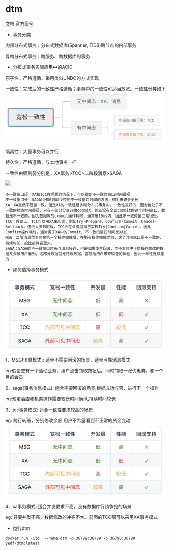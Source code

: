 # dtm

[文档](https://dtm.pub/practice/saga.html)
[官方案例](https://github.com/dtm-labs/dtm-examples)


- 事务分类

内部分布式事务：分布式数据库(Spanner, TiDB)跨节点的内部事务

异构分布式事务：跨服务、跨数据库的事务

- 分布式事务实际应用中的ACID

原子性：严格遵循，采用类似UNDO的方式实现

一致性：完成后的一致性严格遵循；事务中的一致性可适当放宽。一致性分类如下
![](../docs/img/20220309184200.jpg)

隔离性：大量事务可以并行

持久性：严格遵循，与本地事务一样



一致性由强到弱分别是：XA事务>TCC>二阶段消息>SAGA

![](https://dtm.pub/assets/c-classify.73742507.png)

```
不一致窗口短：XA和TCC在理想的情况下，可以做到不一致的窗口时间很短
不一致窗口长：SAGA和MSG则缺少控制不一致窗口时间的方法，相对来说会更长
XA：XA虽然不是强一致，但是XA的一致性是多种分布式事务中，一致性最好的，因为他处于不一致的状态时间很短，只有一部分分支开始commit，但还没有全部commit的这个时间窗口，数据是不一致的。因为数据库的commit操作耗时，通常是10ms内，因此不一致的窗口期很短。
TCC：理论上，TCC可以用XA来实现，例如Try-Prepare，Confirm-Commit，Cancel-Rollback。但绝大多数时候，TCC会在业务层自己实现Try|Confirm|Cancel，因此Confirm操作耗时，通常高于XA中的Commit，不一致的窗口时间比XA长
MSG：二阶消息型事务在第一个操作完成后，在所有操作完成之前，这个时间窗口是不一致的，持续时长一般比前两者更久。
SAGA：SAGA的不一致窗口时长与消息接近，但是如果发生回滚，而子事务中正向操作修改的数据又会被用户看到，这部分数据就是错误数据，容易给用户带来较差的体验，因此一致性是最差的
```

- 如何选择事务模式

![](../docs/img/20220309184438.jpg)

1、MSG(消息模式): 适合不需要回滚的场景，适合可靠消息模式

eg:假设您有一个活动业务，用户点击领取按钮后。同时领取一张优惠券，和一个月的会员

2、saga(事务消息模式): 适合需要回滚的场景,根据成功与否，进行下一个操作

eg:预定酒店和机票操作需要较长时间确认,持续时间较长

3、tcc事务模式: 适合一致性要求较高的场景

eg: 跨行转账，分别修改余额,用户不希望看到不正常的资金变动
![](../docs/img/20220309184438.jpg)

4、xa事务模式: 适合并发要求不高，没有数据库行锁争抢的场景

eg: 只要并发不高，数据修改的冲突不大。前面的TCC都可以采用XA事务模式




- 运行dtm
```
docker run -itd  --name dtm -p 36789:36789 -p 36790:36790  yedf/dtm:latest
```
